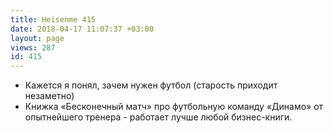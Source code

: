 ```yaml
---
title: Heisenme 415
date: 2018-04-17 11:07:37 +03:00
layout: page
views: 287
id: 415
---
```


- Кажется я понял, зачем нужен футбол (старость приходит незаметно)
- Книжка «Бесконечный матч» про футбольную команду «Динамо» от опытнейшего тренера - работает лучше любой бизнес-книги.


